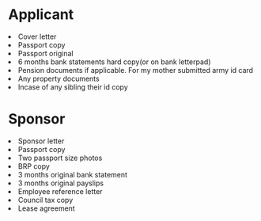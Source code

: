 <h1>Applicant</h1>
<li>Cover letter</li> 
<li>Passport copy</li> 
<li>Passport original</li>
<li>6 months bank statements hard copy(or on bank letterpad) </li>
<li>Pension documents if applicable. For my mother submitted army id card</li>
<li>Any property documents</li>
<li>Incase of any sibling their id copy</li>

<h1>Sponsor</h1>
<li>Sponsor letter</li> 
<li>Passport copy</li> 
<li>Two passport size photos</li> 
<li>BRP copy</li>
<li>3 months original bank statement</li>
<li>3 months original payslips</li>
<li>Employee reference letter</li>
<li>Council tax copy</li>
<li>Lease agreement</li>
